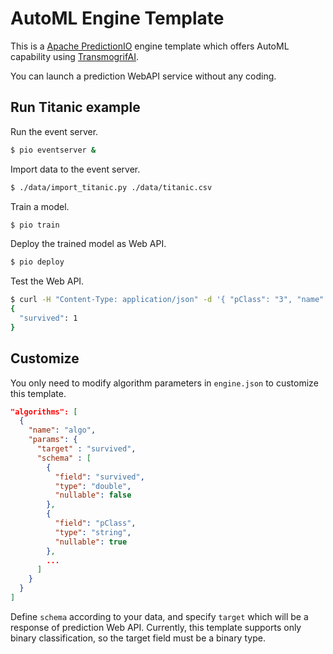 # AutoML Engine Template

This is a [Apache PredictionIO](https://predictionio.apache.org/) engine template which offers AutoML capability using [TransmogrifAI](https://transmogrif.ai/).

You can launch a prediction WebAPI service without any coding.

## Run Titanic example

Run the event server.

```bash
$ pio eventserver &
```

Import data to the event server.

```bash
$ ./data/import_titanic.py ./data/titanic.csv
```

Train a model.

```bash
$ pio train
```

Deploy the trained model as Web API.

```bash
$ pio deploy
```

Test the Web API.

```bash
$ curl -H "Content-Type: application/json" -d '{ "pClass": "3", "name": "Glynn, Miss. Mary Agatha", "sex": "female", "age": 66, "sibSp": 1, "parCh": 0, "ticket": "C.A", "fare", 1.25, "cabin": "", "embarked": "S" }' http://localhost:8000/queries.json -s | jq .
{
  "survived": 1
}
```

## Customize

You only need to modify algorithm parameters in `engine.json` to customize this template.

```json
"algorithms": [
  {
    "name": "algo",
    "params": {
      "target" : "survived",
      "schema" : [
        {
          "field": "survived",
          "type": "double",
          "nullable": false
        },
        {
          "field": "pClass",
          "type": "string",
          "nullable": true
        },
        ...
      ]
    }
  }
]
```

Define `schema` according to your data, and specify `target` which will be a response of prediction Web API. Currently, this template supports only binary classification, so the target field must be a binary type.